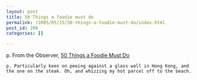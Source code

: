 ```yaml
---
layout: post
title: 50 Things a foodie must do
permalink: /2005/05/15/50-things-a-foodie-must-do/index.html
post_id: 209
categories: []

---
```


p. From the Observer, <a href="http://observer.guardian.co.uk/foodmonthly/story/0,9950,1481375,00.html">50 Things a Foodie Must Do</a>




	p. Particularly keen on peeing against a glass wall in Hong Kong, and the one on the steak. Oh, and whizzing my hot parcel off to the beach.

